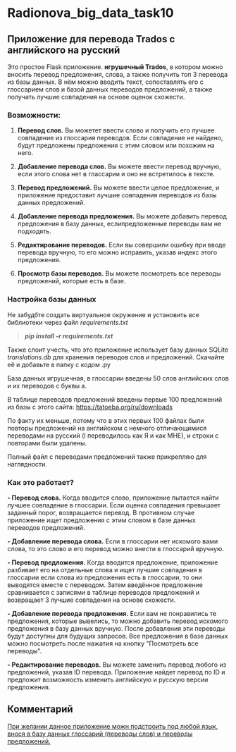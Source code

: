 # Radionova_big_data_task10

## Приложение для перевода Trados с английского на русский
Это простое Flask приложение. **игрушечный Trados**, в котором можно вносить перевод предложения, слова, а также получить топ 3 перевода из базы данных. В нём можно вводить текст, сопоставлять его с глоссарием слов и базой данных переводов предложений, а также получать лучшие совпадения на основе оценок схожести.

### Возможности: 
1. **Перевод слов.** Вы можетет ввести слово и получить его лучшее совпадение из глоссария переводов. Если совпадение не найдено, будут предложены предложения с этим словом или похожим на него.

2. **Добавление перевода слов.** Вы можете ввести перевод вручную, если этого слова нет в глассарии и оно не встретилось в тексте.

3. **Перевод предложений.** Вы можете ввести целое предложение, и приложение предоставит лучшие совпадения переводов из базы данных предложений.

4. **Добавление перевода предложения.** Вы можете добавить перевод предложения в базу данных, еслипредложенные переводы вам не подходять.

5. **Редактирование переводов.** Если вы совершили ошибку при вводе перевода вручную, то его можно исправить, указав индекс этого предложения.

6. **Просмотр базы переводов.** Вы можете посмотреть все переводы предложений, которые есть в базе.


### Настройка базы данных
Не забудбте создать виртуальное окружение и установить все библиотеки через файл *requirements.txt*
>***pip install -r requirements.txt***

Также слоит учесть, что это приложение использует базу данных SQLite *translations.db* для хранения переводов слов и предложений. Скачайте её и добавьте в папку с кодом .py

База данных игрушечная, в глоссарии введены 50 слов английских слов и их переводов с буквы а.

В таблице переводов предложений введены первые 100 предложений из базы с этого сайта: https://tatoeba.org/ru/downloads

По факту их меньше, потому что в этих первых 100 файлах были повторы предложений на английском с немного отличающимися переводами на русский (I переводилось как Я и как МНЕ), и строки с повторами были удалены.

Полный файл с переводами предложений также прикрепляю для наглядности.


### Как это работает?
**- Перевод слова.** Когда вводится слово, приложение пытается найти лучшее совпадение в глоссарии. Если оценка совпадения превышает заданный порог, возвращается перевод. В противном случае приложение ищет  предложения с этим словом в базе данных переводов предложений.

**- Добавление перевода слова.** Если в глоссарии нет искомого вами слова, то это слово и его перевод можно внести в глоссарий вручную.

**- Перевод предложения.** Когда вводится предложение, приложение разбивает его на отдельные слова и ищет лучшие совпадения в глоссарии если слова из предложения есть в глоссарии, то они выводятся вместе с переводом. Затем введённое предложение сравнивается с записями в таблице переводов предложений и возвращает 3 лучшие совпадения на основе схожести.

**- Добавление перевода предложения.** Если вам не понравились те предложения, которые вывелись, то можно добавить перевод искомого предложения в базу данных вручную. После добавления эти переводы будут доступны для будущих запросов. Все предложения в базе данных можно посмотреть после нажатия на кнопку "Посмотреть все переводы".

**- Редактирование переводов.** Вы можете заменить перевод любого из предложений, указав ID перевода. Приложение найдет перевод по ID и предложит возможность изменить английскую и русскую версии предложения.


## Комментарий
<ins>При желании данное приложение можн подстроить под любой язык, внося в базу данных глоссарий (переводы слов) и переводы предложений.</ins>
